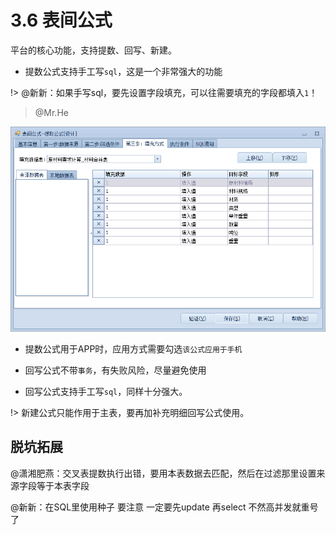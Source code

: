 # 3.6 表间公式
平台的核心功能，支持提数、回写、新建。

* 提数公式支持手工写`sql`，这是一个非常强大的功能

!> @新新：如果手写sql，要先设置字段填充，可以往需要填充的字段都填入`1`！

> @Mr.He

![](../img/3.6.1.png)

* 提数公式用于APP时，应用方式需要勾选`该公式应用于手机`

* 回写公式不带`事务`，有失败风险，尽量避免使用

* 回写公式支持手工写`sql`，同样十分强大。

!> 新建公式只能作用于主表，要再加补充明细回写公式使用。

## 脱坑拓展
@潇湘肥燕：交叉表提数执行出错，要用本表数据去匹配，然后在过滤那里设置来源字段等于本表字段 

@新新：在SQL里使用种子  要注意  一定要先update  再select  不然高并发就重号了